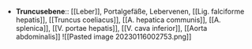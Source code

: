 ---
---
- **Truncusebene**:: [[Leber]], Portalgefäße, Lebervenen, [[Lig. falciforme hepatis]], [[Truncus coeliacus]], [[A. hepatica communis]], [[A. splenica]], [[V. portae hepatis]], [[V. cava inferior]], [[Aorta abdominalis]]
![[Pasted image 20230116002753.png]]